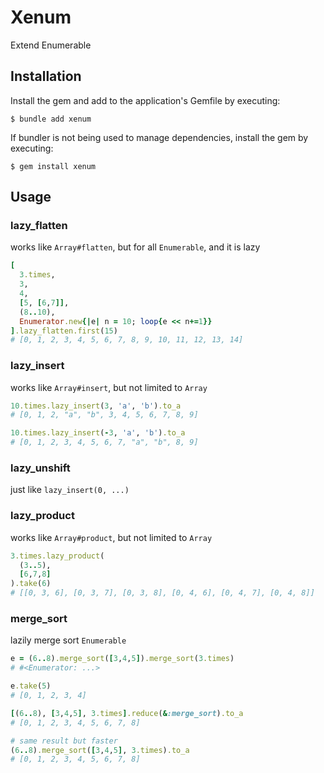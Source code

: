 # Xenum

Extend Enumerable

## Installation

Install the gem and add to the application's Gemfile by executing:

    $ bundle add xenum

If bundler is not being used to manage dependencies, install the gem by executing:

    $ gem install xenum

## Usage

### lazy_flatten

works like `Array#flatten`, but for all `Enumerable`, and it is lazy

```ruby
[
  3.times,
  3,
  4,
  [5, [6,7]],
  (8..10),
  Enumerator.new{|e| n = 10; loop{e << n+=1}}
].lazy_flatten.first(15)
# [0, 1, 2, 3, 4, 5, 6, 7, 8, 9, 10, 11, 12, 13, 14]
```

### lazy_insert

works like `Array#insert`, but not limited to `Array`

```ruby
10.times.lazy_insert(3, 'a', 'b').to_a
# [0, 1, 2, "a", "b", 3, 4, 5, 6, 7, 8, 9]

10.times.lazy_insert(-3, 'a', 'b').to_a
# [0, 1, 2, 3, 4, 5, 6, 7, "a", "b", 8, 9]
```

### lazy_unshift

just like `lazy_insert(0, ...)`

### lazy_product

works like `Array#product`, but not limited to `Array`

```ruby
3.times.lazy_product(
  (3..5),
  [6,7,8]
).take(6)
# [[0, 3, 6], [0, 3, 7], [0, 3, 8], [0, 4, 6], [0, 4, 7], [0, 4, 8]]
```

### merge_sort

lazily merge sort `Enumerable`

```ruby
e = (6..8).merge_sort([3,4,5]).merge_sort(3.times)
# #<Enumerator: ...>

e.take(5)
# [0, 1, 2, 3, 4]

[(6..8), [3,4,5], 3.times].reduce(&:merge_sort).to_a
# [0, 1, 2, 3, 4, 5, 6, 7, 8]

# same result but faster
(6..8).merge_sort([3,4,5], 3.times).to_a
# [0, 1, 2, 3, 4, 5, 6, 7, 8]
```
